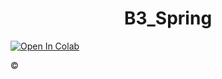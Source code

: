 <h1 align="center">
  B3_Spring
</h1>


[![Open In Colab](https://colab.research.google.com/assets/colab-badge.svg)](https://colab.research.google.com/github/KIIIIT00/B3_Spring/blob/main/MNIST_ML.ipynb)

&copy;
